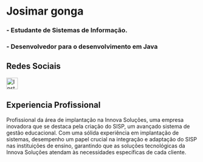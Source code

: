 # Josimar gonga

### - Estudante de Sistemas de Informação.
### - Desenvolvedor para o desenvolvimento em Java

## Redes Sociais
<a href="https://www.instagram.com/josimargonga/">
  <img src="https://upload.wikimedia.org/wikipedia/commons/a/a5/Instagram_icon.png" alt="Instagram" width="30" height="30"> 
</a>


## Experiencia Profissional
Profissional da área de implantação na Innova Soluções, uma empresa inovadora que se destaca pela criação do SISP, um avançado sistema de gestão educacional. Com uma sólida experiência em implantação de sistemas, desempenho um papel crucial na integração e adaptação do SISP nas instituições de ensino, garantindo que as soluções tecnológicas da Innova Soluções atendam às necessidades específicas de cada cliente. 
